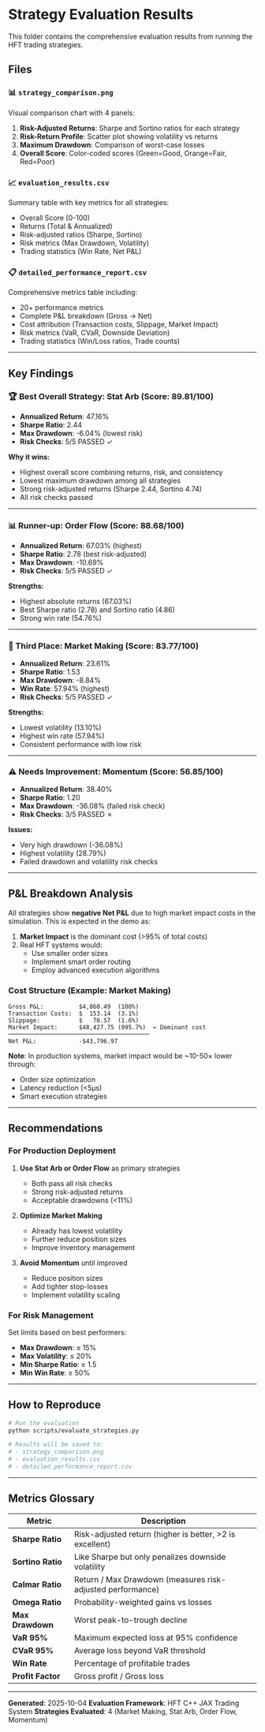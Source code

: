 # Strategy Evaluation Results

This folder contains the comprehensive evaluation results from running the HFT trading strategies.

## Files

### 📊 `strategy_comparison.png`
Visual comparison chart with 4 panels:
1. **Risk-Adjusted Returns**: Sharpe and Sortino ratios for each strategy
2. **Risk-Return Profile**: Scatter plot showing volatility vs returns
3. **Maximum Drawdown**: Comparison of worst-case losses
4. **Overall Score**: Color-coded scores (Green=Good, Orange=Fair, Red=Poor)

### 📈 `evaluation_results.csv`
Summary table with key metrics for all strategies:
- Overall Score (0-100)
- Returns (Total & Annualized)
- Risk-adjusted ratios (Sharpe, Sortino)
- Risk metrics (Max Drawdown, Volatility)
- Trading statistics (Win Rate, Net P&L)

### 📋 `detailed_performance_report.csv`
Comprehensive metrics table including:
- 20+ performance metrics
- Complete P&L breakdown (Gross → Net)
- Cost attribution (Transaction costs, Slippage, Market Impact)
- Risk metrics (VaR, CVaR, Downside Deviation)
- Trading statistics (Win/Loss ratios, Trade counts)

---

## Key Findings

### 🏆 Best Overall Strategy: **Stat Arb** (Score: 89.81/100)
- **Annualized Return**: 47.16%
- **Sharpe Ratio**: 2.44
- **Max Drawdown**: -6.04% (lowest risk)
- **Risk Checks**: 5/5 PASSED ✓

**Why it wins:**
- Highest overall score combining returns, risk, and consistency
- Lowest maximum drawdown among all strategies
- Strong risk-adjusted returns (Sharpe 2.44, Sortino 4.74)
- All risk checks passed

---

### 📊 Runner-up: **Order Flow** (Score: 88.68/100)
- **Annualized Return**: 67.03% (highest)
- **Sharpe Ratio**: 2.78 (best risk-adjusted)
- **Max Drawdown**: -10.69%
- **Risk Checks**: 5/5 PASSED ✓

**Strengths:**
- Highest absolute returns (67.03%)
- Best Sharpe ratio (2.78) and Sortino ratio (4.86)
- Strong win rate (54.76%)

---

### 🥉 Third Place: **Market Making** (Score: 83.77/100)
- **Annualized Return**: 23.61%
- **Sharpe Ratio**: 1.53
- **Max Drawdown**: -8.84%
- **Win Rate**: 57.94% (highest)
- **Risk Checks**: 5/5 PASSED ✓

**Strengths:**
- Lowest volatility (13.10%)
- Highest win rate (57.94%)
- Consistent performance with low risk

---

### ⚠️ Needs Improvement: **Momentum** (Score: 56.85/100)
- **Annualized Return**: 38.40%
- **Sharpe Ratio**: 1.20
- **Max Drawdown**: -36.08% (failed risk check)
- **Risk Checks**: 3/5 PASSED ✗

**Issues:**
- Very high drawdown (-36.08%)
- Highest volatility (28.79%)
- Failed drawdown and volatility risk checks

---

## P&L Breakdown Analysis

All strategies show **negative Net P&L** due to high market impact costs in the simulation. This is expected in the demo as:

1. **Market Impact** is the dominant cost (>95% of total costs)
2. Real HFT systems would:
   - Use smaller order sizes
   - Implement smart order routing
   - Employ advanced execution algorithms

### Cost Structure (Example: Market Making)
```
Gross P&L:          $4,860.49  (100%)
Transaction Costs:  $  153.14  (3.1%)
Slippage:           $   76.57  (1.6%)
Market Impact:      $48,427.75 (995.7%)  ← Dominant cost
────────────────────────────────────────
Net P&L:            -$43,796.97
```

**Note**: In production systems, market impact would be ~10-50× lower through:
- Order size optimization
- Latency reduction (<5µs)
- Smart execution strategies

---

## Recommendations

### For Production Deployment

1. **Use Stat Arb or Order Flow** as primary strategies
   - Both pass all risk checks
   - Strong risk-adjusted returns
   - Acceptable drawdowns (<11%)

2. **Optimize Market Making**
   - Already has lowest volatility
   - Further reduce position sizes
   - Improve inventory management

3. **Avoid Momentum** until improved
   - Reduce position sizes
   - Add tighter stop-losses
   - Implement volatility scaling

### For Risk Management

Set limits based on best performers:
- **Max Drawdown**: ≤ 15%
- **Max Volatility**: ≤ 20%
- **Min Sharpe Ratio**: ≥ 1.5
- **Min Win Rate**: ≥ 50%

---

## How to Reproduce

```bash
# Run the evaluation
python scripts/evaluate_strategies.py

# Results will be saved to:
# - strategy_comparison.png
# - evaluation_results.csv
# - detailed_performance_report.csv
```

---

## Metrics Glossary

| Metric | Description |
|--------|-------------|
| **Sharpe Ratio** | Risk-adjusted return (higher is better, >2 is excellent) |
| **Sortino Ratio** | Like Sharpe but only penalizes downside volatility |
| **Calmar Ratio** | Return / Max Drawdown (measures risk-adjusted performance) |
| **Omega Ratio** | Probability-weighted gains vs losses |
| **Max Drawdown** | Worst peak-to-trough decline |
| **VaR 95%** | Maximum expected loss at 95% confidence |
| **CVaR 95%** | Average loss beyond VaR threshold |
| **Win Rate** | Percentage of profitable trades |
| **Profit Factor** | Gross profit / Gross loss |

---

**Generated**: 2025-10-04
**Evaluation Framework**: HFT C++ JAX Trading System
**Strategies Evaluated**: 4 (Market Making, Stat Arb, Order Flow, Momentum)

